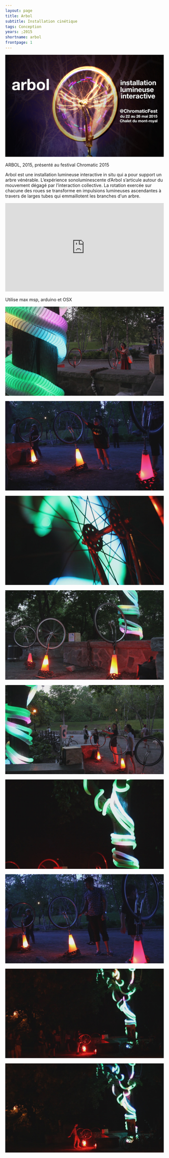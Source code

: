 ```yaml
---
layout: page
title: Arbol
subtitle: Installation cinétique
tags: Conception
years: ;2015
shortname: arbol
frontpage: 1
---
```

![arbol](img_arbol_01.jpg)

ARBOL, 2015,  présenté au festival Chromatic 2015

Arbol est une installation lumineuse interactive in situ qui a pour support un arbre vénérable. L’expérience sonoluminescente d’Arbol s’articule autour du mouvement dégagé par l’interaction collective.  La rotation exercée sur chacune des roues se transforme en impulsions lumineuses ascendantes à travers de larges tubes qui emmaillotent les branches d'un arbre.

<iframe src="https://player.vimeo.com/video/153625588?title=0&byline=0&portrait=0" width="100%" height="281" frameborder="0" webkitallowfullscreen mozallowfullscreen allowfullscreen></iframe>

Utilise max msp, arduino et OSX



![arbol](img_arbol_02.jpg)

![arbol](img_arbol_03.jpg)

![arbol](img_arbol_04.jpg)

![arbol](img_arbol_05.jpg)

![arbol](img_arbol_06.jpg)

![arbol](img_arbol_07.jpg)

![arbol](img_arbol_08.jpg)

![arbol](img_arbol_09.jpg)

![arbol](img_arbol_10.jpg)
